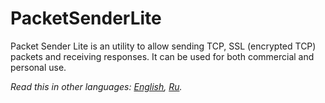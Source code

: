 # PacketSenderLite
Packet Sender Lite is an utility to allow sending TCP, SSL (encrypted TCP) packets and receiving responses.
It can be used for both commercial and personal use.

*Read this in other languages: [English](README.md), [Ru](README.ru.md).*
